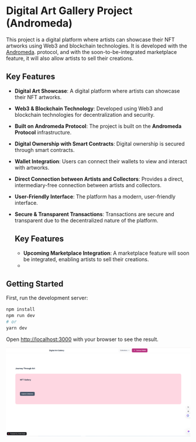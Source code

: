 # Digital Art Gallery Project (Andromeda)

This project is a digital platform where artists can showcase their NFT artworks using Web3 and blockchain technologies. It is developed with the [Andromeda](https://www.andromedaprotocol.io/). protocol, and with the soon-to-be-integrated marketplace feature, it will also allow artists to sell their creations.
## Key Features
- **Digital Art Showcase**: A digital platform where artists can showcase their NFT artworks.  
- **Web3 & Blockchain Technology**: Developed using Web3 and blockchain technologies for decentralization and security.  
- **Built on Andromeda Protocol**: The project is built on the **Andromeda Protocol** infrastructure.  
- **Digital Ownership with Smart Contracts**: Digital ownership is secured through smart contracts.  
- **Wallet Integration**: Users can connect their wallets to view and interact with artworks.  
- **Direct Connection between Artists and Collectors**: Provides a direct, intermediary-free connection between artists and collectors.  
- **User-Friendly Interface**: The platform has a modern, user-friendly interface.  
- **Secure & Transparent Transactions**: Transactions are secure and transparent due to the decentralized nature of the platform.

  ## Key Features
  - **Upcoming Marketplace Integration**: A marketplace feature will soon be integrated, enabling artists to sell their creations.
  - 
## Getting Started

First, run the development server:

```bash
npm install
npm run dev
# or
yarn dev
```

Open [http://localhost:3000](http://localhost:3000) with your browser to see the result.

![screenshot](/public/digitalArtGaleryProject.PNG)

